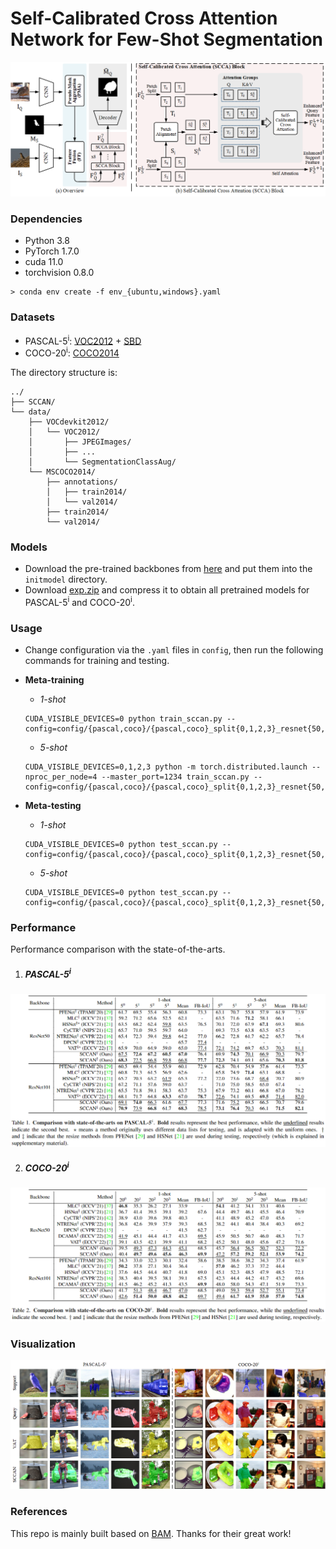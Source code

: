 # Self-Calibrated Cross Attention Network for Few-Shot Segmentation

<p align="middle">
  <img src="figure/overview.png">
</p>

### Dependencies

- Python 3.8
- PyTorch 1.7.0
- cuda 11.0
- torchvision 0.8.0
```
> conda env create -f env_{ubuntu,windows}.yaml
```

### Datasets

- PASCAL-5<sup>i</sup>:  [VOC2012](http://host.robots.ox.ac.uk/pascal/VOC/voc2012/) + [SBD](http://home.bharathh.info/pubs/codes/SBD/download.html)
- COCO-20<sup>i</sup>:  [COCO2014](https://cocodataset.org/#download)

The directory structure is:

    ../
    ├── SCCAN/
    └── data/
        ├── VOCdevkit2012/
        │   └── VOC2012/
        │       ├── JPEGImages/
        │       ├── ...
        │       └── SegmentationClassAug/
        └── MSCOCO2014/           
            ├── annotations/
            │   ├── train2014/ 
            │   └── val2014/
            ├── train2014/
            └── val2014/

### Models

- Download the pre-trained backbones from [here](https://drive.google.com/file/d/1l1JG8AsxFAOUoY66YGK1lbXxutsVOcfg/view?usp=sharing) and put them into the `initmodel` directory.
- Download [exp.zip](https://drive.google.com/file/d/1e5cY6snOqlaQFJ5eW8Sg1AN-YnvJrE7h/view?usp=sharing) and compress it to obtain all pretrained models for PASCAL-5<sup>i</sup> and COCO-20<sup>i</sup>.

### Usage

- Change configuration via the `.yaml` files in `config`, then run the following commands for training and testing.

- **Meta-training**
  - *1-shot*
  ```
  CUDA_VISIBLE_DEVICES=0 python train_sccan.py --config=config/{pascal,coco}/{pascal,coco}_split{0,1,2,3}_resnet{50,101}.yaml
  ```
  - *5-shot*
  ```
  CUDA_VISIBLE_DEVICES=0,1,2,3 python -m torch.distributed.launch --nproc_per_node=4 --master_port=1234 train_sccan.py --config=config/{pascal,coco}/{pascal,coco}_split{0,1,2,3}_resnet{50,101}_5s.yaml
  ```

- **Meta-testing**
  - *1-shot*
  ```
  CUDA_VISIBLE_DEVICES=0 python test_sccan.py --config=config/{pascal,coco}/{pascal,coco}_split{0,1,2,3}_resnet{50,101}.yaml
  ```
  - *5-shot*
  ```
  CUDA_VISIBLE_DEVICES=0 python test_sccan.py --config=config/{pascal,coco}/{pascal,coco}_split{0,1,2,3}_resnet{50,101}_5s.yaml
  ```

### Performance

Performance comparison with the state-of-the-arts. 

1. ##### PASCAL-5<sup>i</sup>

<p align="middle">
  <img src="figure/pascal_sota.png">
</p>

2. ##### COCO-20<sup>i</sup>

<p align="middle">
  <img src="figure/coco_sota.png">
</p>

### Visualization

<p align="middle">
    <img src="figure/visualization.png">
</p>

### References

This repo is mainly built based on [BAM](https://github.com/chunbolang/BAM). Thanks for their great work!
